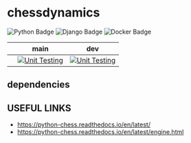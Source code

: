 # chessdynamics
![Python Badge](https://img.shields.io/badge/Python-3.7-informational?style=plastic&logo=python&logoColor=green&color=green)
![Django Badge](https://img.shields.io/badge/Django-3.1.0-informational?style=plastic&logo=django&logoColor=blue&color=green)
![Docker Badge](https://img.shields.io/badge/Docker-Debian-informational?style=plastic&logo=docker&logoColor=blue&color=blue)

|   | main | dev |
|---|------|-----|
|   | [![Unit Testing](https://github.com/mattwhite180/goalsandplans/actions/workflows/unittest.yml/badge.svg?branch=main)](https://github.com/mattwhite180/goalsandplans/actions/workflows/unittest.yml) | [![Unit Testing](https://github.com/mattwhite180/goalsandplans/actions/workflows/unittest.yml/badge.svg?branch=dev)](https://github.com/mattwhite180/goalsandplans/actions/workflows/unittest.yml) |

## dependencies

## USEFUL LINKS
* https://python-chess.readthedocs.io/en/latest/
* https://python-chess.readthedocs.io/en/latest/engine.html
